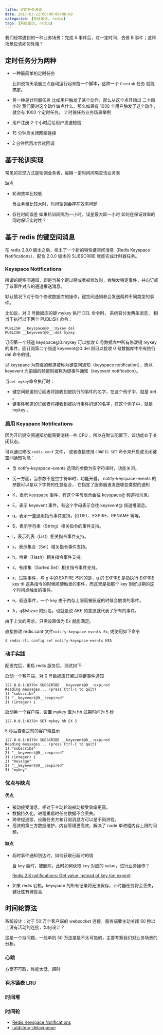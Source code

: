 ```yaml
---
title: 定时任务浅谈
date: 2017-03-22T00:00:00+08:00
categories: [系统设计, redis]
tags: [系统设计, redis]
---
```


我们经常遇到的一种业务场景：完成 A 事件后，过一定时间，去做 B 事件；这种场景应该如何处理？

<!--more-->

## 定时任务分为两种

- 一种最简单的定时任务

  比如说每天凌晨三点自动运行起来跑一个脚本，这种一个 `Crontab` 任务 就能搞定。

- 另一种是计时器任务
  比如用户触发了某个动作，那么从这个点开始过 二十四 小时 我们要对这个动作做点什么。那么如果有 1000 个用户触发了这个动作，就会有 1000 个定时任务。
  计时器任务业务场景举例

- 用户注册 2 个小时后给用户发送短信
- 15 分钟后关闭网络连接
- 2 分钟后再次尝试回调

## 基于轮训实现

常见的实现方式是轮训业务表，每隔一定时间间隔查询业务表

缺点

- 轮询效率比较低

  当业务量比较大时，时间轮训会存在效率问题

- 存在时间误差
  如果轮训间隔为一小时，误差最大即一小时
  如何在保证效率的同时保证实时性？

## 基于 redis 的键空间消息

在 redis 2.8.0 版本之后，推出了一个新的特性键空间消息（Redis Keyspace Notifications），配合 2.0.0 版本的 SUBSCRIBE 就能完成计时器任务。

### Keyspace Notifications

所谓的键空间通知，即是当某个键过期或者被修改时，会触发特定事件，并向订阅了该事件对应的通道推送消息。

默认情况下对于每个修改数据库的操作，键空间通知都会发送两种不同类型的事件。

比如说，对 0 号数据库的键 mykey 执行 DEL 命令时， 系统将分发两条消息， 相当于执行以下两个 PUBLISH 命令：

```
PUBLISH __keyspace@0__:mykey del
PUBLISH __keyevent@0__:del mykey
```

订阅第一个频道 keyspace@0:mykey 可以接收 0 号数据库中所有修改键 mykey 的事件，而订阅第二个频道 keyevent@0:del 则可以接收 0 号数据库中所有执行 del 命令的键。

以 keyspace 为前缀的频道被称为键空间通知（keyspace notification），而以 keyevent 为前缀的频道则被称为键事件通知（keyevent notification）。

当`del mykey`命令执行时：

- 键空间频道的订阅者将接收到被执行的事件的名字，在这个例子中，就是 del 。
- 键事件频道的订阅者将接收到被执行事件的键的名字，在这个例子中，就是 mykey 。

### 启用 Keyspace Notifications

因为开启键空间通知功能需要消耗一些 CPU ，所以在默认配置下，该功能处于关闭状态。

可以通过修改 `redis.conf` 文件， 或者直接使用 `CONFIG SET` 命令来开启或关闭键空间通知功能：

- 当 notify-keyspace-events 选项的参数为空字符串时，功能关闭。
- 另一方面，当参数不是空字符串时，功能开启。
  notify-keyspace-events 的参数可以是以下字符的任意组合， 它指定了服务器该发送哪些类型的通知

- K，表示 keyspace 事件，有这个字母表示会往 keyspace@ 频道推消息。
- E，表示 keyevent 事件，有这个字母表示会往 keyevent@ 频道推消息。
- g，表示一些通用指令事件支持，如 DEL、EXPIRE、RENAME 等等。
- $，表示字符串（String）相关指令的事件支持。
- l，表示列表（List）相关指令事件支持。
- s，表示集合（Set）相关指令事件支持。
- h，哈希（Hash）相关指令事件支持。
- z，有序集（Sorted Set）相关指令事件支持。
- x，过期事件，与 g 中的 EXPIRE 不同的是，g 的 EXPIRE 是指执行 EXPIRE key ttl 这条指令的时候顺便触发的事件，而这里是指那个 key 刚好过期的这个时间点触发的事件。
- e，驱逐事件，一个 key 由于内存上限而被驱逐的时候会触发的事件。
- A，g$lshzxe 的别名。也就是说 AKE 的意思就代表了所有的事件。

由于上文的需求，只需设置值为 Ex 就能满足。

直接修改 redis.conf 文件`notify-keyspace-events Ex`, 或使用如下命令

```
$ redis-cli config set notify-keyspace-events KEA
```

### 动手实践

配置完后，重启 redis 服务后，测试如下:

启动一个客户端，对 0 号数据库订阅过期键事件通知

```
127.0.0.1:6379> SUBSCRIBE __keyevent@0__:expired
Reading messages... (press Ctrl-C to quit)
1) "subscribe"
2) "__keyevent@0__:expired"
3) (integer) 1
```

启动另一个客户端，设置 mykey 值为 hh 过期时间为 5 秒

```
127.0.0.1:6379> SET mykey hh EX 5
```

5 秒后查看之前的客户端显示

```
127.0.0.1:6379> SUBSCRIBE __keyevent@0__:expired
Reading messages... (press Ctrl-C to quit)
1) "subscribe"
2) "__keyevent@0__:expired"
3) (integer) 1
1) "message"
2) "__keyevent@0__:expired"
3) "mykey"
```

### 优点与缺点

#### 优点

- 被动接受消息，相对于主动轮询被动接受效率更高。
- 数据持久化，进程重启时任务数据不会丢失。
- 跨进程通信，设置任务方和订阅消息方可以是不同进程。
- 高效的第三方数据维护，内存管理更高效，解决了 node 单进程内存上限的问题。

#### 缺点

- 超时事件通知到达时，如何获取已超时的值

  当 key 超时，被删除，此时如何获取 key 对应的 value，进行业务操作？

  [Redis 2.8 notifications: Get value instead of key (on expire)](http://stackoverflow.com/questions/18328058/redis-2-8-notifications-get-value-instead-of-key-on-expire)

- 如果 redis 宕机，keyspace 的所有记录将无法保存，计时器任务将会丢失，健壮性有待提高

## 时间轮算法

系统设计：对于 50 万个客户端的 websocket 连接，服务端要主动关闭 60 秒以上没有活动的连接，如何设计？

这是一个拟问题，一般单机 50 万连接是不太可能的，主要考察我们对业务场景的分析。

### 心跳

方案不可取，性能太低，超时

### 有序链表 LRU

### 时间堆

### 时间轮

- [Redis Keyspace Notifications](http://redis.io/topics/notifications)
- [rabbitmq-delayqueue](http://zhangyp.net/rabbitmq-delayqueue/)

